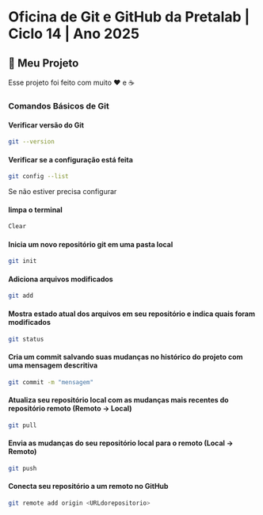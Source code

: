 # Oficina de Git e GitHub da Pretalab | Ciclo 14 | Ano 2025

## 🚀 Meu Projeto
Esse projeto foi feito com muito ❤️ e ☕

### Comandos Básicos de Git

#### Verificar versão do Git

```bash
git --version
```
#### Verificar se a configuração está feita
```bash
git config --list
```
Se não estiver precisa configurar

#### limpa o terminal
```bash
Clear
```
#### Inicia um novo repositório git em uma pasta local
```bash
git init
```   
#### Adiciona arquivos modificados
```bash
git add
``` 
#### Mostra estado atual dos arquivos em seu repositório e indica quais foram modificados
```bash
git status
``` 
#### Cria um commit salvando suas mudanças no histórico do projeto com uma mensagem descritiva
```bash
git commit -m "mensagem"
``` 
#### Atualiza seu repositório local com as mudanças mais recentes do repositório remoto (Remoto -> Local)
```bash
git pull
``` 
#### Envia as mudanças do seu repositório local para o remoto (Local -> Remoto)
```bash
git push
``` 
#### Conecta seu repositório a um remoto no GitHub
```bash
git remote add origin <URLdorepositorio>
``` 